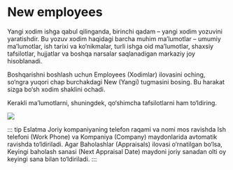 # New employees

Yangi xodim ishga qabul qilinganda, birinchi qadam – yangi xodim yozuvini yaratishdir. Bu yozuv xodim haqidagi barcha muhim ma’lumotlar – umumiy ma’lumotlar, ish tarixi va ko‘nikmalar, turli ishga oid ma’lumotlar, shaxsiy tafsilotlar, hujjatlar va boshqa narsalar saqlanadigan markaziy joy hisoblanadi.

Boshqarishni boshlash uchun Employees (Xodimlar) ilovasini oching, so‘ngra yuqori chap burchakdagi New (Yangi) tugmasini bosing. Bu harakat sizga bo‘sh xodim shaklini ochadi.

Kerakli ma’lumotlarni, shuningdek, qo‘shimcha tafsilotlarni ham to‘ldiring.

![](https://i.imgur.com/3Z99dz3.png)

::: tip Eslatma
Joriy kompaniyaning telefon raqami va nomi mos ravishda Ish telefoni (Work Phone) va Kompaniya (Company) maydonlarida avtomatik ravishda to‘ldiriladi. Agar Baholashlar (Appraisals) ilovasi o‘rnatilgan bo‘lsa, Keyingi baholash sanasi (Next Appraisal Date) maydoni joriy sanadan olti oy keyingi sana bilan to‘ldiriladi.
:::